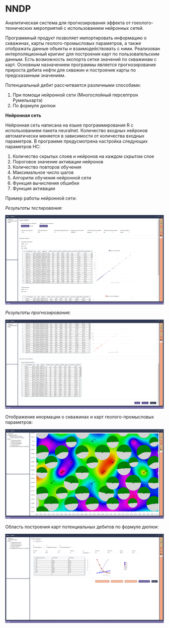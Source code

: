 # NNDP
Аналитическая система для прогнозирования эффекта от гоеолого-технических мероприятий с использованием нейронных сетей.
 
Программный продукт позволяет импортировать информацию о скважинах, карты геолого-промысловых параметров, а также отображать данные объекты и взаимодействовать с ними.
Реализован интерполяционный кригинг для построения карт по пользовательским данным. Есть возможность экспорта сетки значений по скважинам с карт.
Основным назначением программы является прогнозирование прироста дебита нефти для скважин и построение карты по предсказанным значениям.

Потенциальный дебит рассчитвается различными способами:
1. При помощи нейронной сети (Многослойный персептрон Румельхарта)
2. По формуле дюпюи

**Нейронная сеть**

Нейронная сеть написана на языке программирования R с использованием пакета neuralnet. 
Количество входных нейронов автоматически меняется в зависимости от количества входных параметров.
В программе предусмотрена настройка следующих параметров НС:
1. Количество скрытых слоев и нейронов на каждом скрытом слое
2. Пороговое значение активации нейронов
3. Количество повторов обучения
4. Максимальное число шагов
5. Алгоритм обучения нейронной сети
6. Функция вычисления обшибки
7. Функция активации

Пример работы нейронной сети: 

*Результаты тестирования:*

![Screenshot 1](Screenshots/Screenshot_1.png)

*Результаты прогнозирования:*

![Screenshot 2](Screenshots/Screenshot_2.png)

Отображение инормации о скважинах и карт геолого-промысловых параметров:

![Screenshot 3](Screenshots/Screenshot_3.png)

Область построения карт потенциальных дебитов по формуле дюпюи:

![Screenshot 4](Screenshots/Screenshot_4.png)
